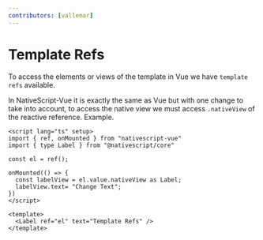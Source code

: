 ```yaml
---
contributors: [vallemar]
---
```


# Template Refs

To access the elements or views of the template in Vue we have `template refs` available.

In NativeScript-Vue it is exactly the same as Vue but with one change to take into account, to access the native view we must access `.nativeView` of the reactive reference. Example.

```vue
<script lang="ts" setup>
import { ref, onMounted } from "nativescript-vue"
import { type Label } from "@nativescript/core"

const el = ref();

onMounted(() => {
  const labelView = el.value.nativeView as Label;
  labelView.text= "Change Text";
})
</script>

<template>
  <Label ref="el" text="Template Refs" />
</template>
```